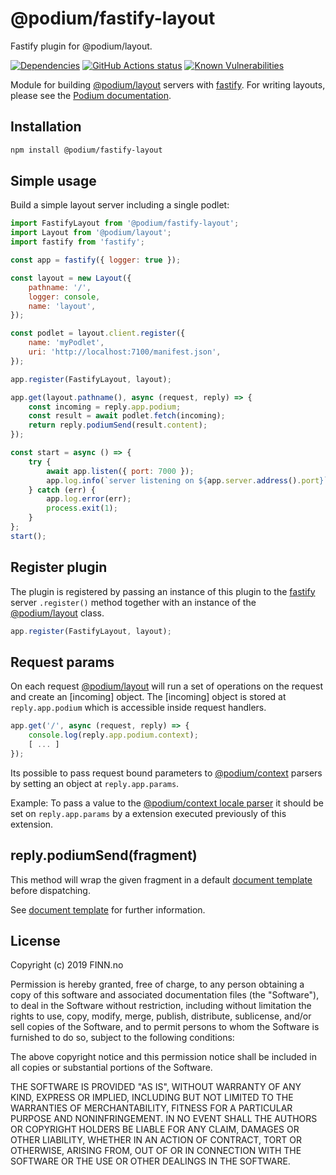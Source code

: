# @podium/fastify-layout

Fastify plugin for @podium/layout.

[![Dependencies](https://img.shields.io/david/podium-lib/fastify-layout.svg)](https://david-dm.org/podium-lib/fastify-layout)
[![GitHub Actions status](https://github.com/podium-lib/fastify-layout/workflows/Run%20Lint%20and%20Tests/badge.svg)](https://github.com/podium-lib/fastify-layout/actions?query=workflow%3A%22Run+Lint+and+Tests%22)
[![Known Vulnerabilities](https://snyk.io/test/github/podium-lib/fastify-layout/badge.svg)](https://snyk.io/test/github/podium-lib/fastify-layout)

Module for building [@podium/layout] servers with [fastify]. For writing layouts,
please see the [Podium documentation].

## Installation

```bash
npm install @podium/fastify-layout
```

## Simple usage

Build a simple layout server including a single podlet:

```js
import FastifyLayout from '@podium/fastify-layout';
import Layout from '@podium/layout';
import fastify from 'fastify';

const app = fastify({ logger: true });

const layout = new Layout({
    pathname: '/',
    logger: console,
    name: 'layout',
});

const podlet = layout.client.register({
    name: 'myPodlet',
    uri: 'http://localhost:7100/manifest.json',
});

app.register(FastifyLayout, layout);

app.get(layout.pathname(), async (request, reply) => {
    const incoming = reply.app.podium;
    const result = await podlet.fetch(incoming);
    return reply.podiumSend(result.content);
});

const start = async () => {
    try {
        await app.listen({ port: 7000 });
        app.log.info(`server listening on ${app.server.address().port}`);
    } catch (err) {
        app.log.error(err);
        process.exit(1);
    }
};
start();
```

## Register plugin

The plugin is registered by passing an instance of this plugin to the [fastify]
server `.register()` method together with an instance of the [@podium/layout]
class.

```js
app.register(FastifyLayout, layout);
```

## Request params

On each request [@podium/layout] will run a set of operations on the request and
create an [incoming] object. The [incoming] object is stored at
`reply.app.podium` which is accessible inside request handlers.

```js
app.get('/', async (request, reply) => {
    console.log(reply.app.podium.context);
    [ ... ]
});
```

Its possible to pass request bound parameters to [@podium/context] parsers by
setting an object at `reply.app.params`.

Example: To pass a value to the [@podium/context locale parser] it should be set
on `reply.app.params` by a extension executed previously of this extension.

## reply.podiumSend(fragment)

This method will wrap the given fragment in a default [document template] before
dispatching.

See [document template] for further information.

## License

Copyright (c) 2019 FINN.no

Permission is hereby granted, free of charge, to any person obtaining a copy
of this software and associated documentation files (the "Software"), to deal
in the Software without restriction, including without limitation the rights
to use, copy, modify, merge, publish, distribute, sublicense, and/or sell
copies of the Software, and to permit persons to whom the Software is
furnished to do so, subject to the following conditions:

The above copyright notice and this permission notice shall be included in all
copies or substantial portions of the Software.

THE SOFTWARE IS PROVIDED "AS IS", WITHOUT WARRANTY OF ANY KIND, EXPRESS OR
IMPLIED, INCLUDING BUT NOT LIMITED TO THE WARRANTIES OF MERCHANTABILITY,
FITNESS FOR A PARTICULAR PURPOSE AND NONINFRINGEMENT. IN NO EVENT SHALL THE
AUTHORS OR COPYRIGHT HOLDERS BE LIABLE FOR ANY CLAIM, DAMAGES OR OTHER
LIABILITY, WHETHER IN AN ACTION OF CONTRACT, TORT OR OTHERWISE, ARISING FROM,
OUT OF OR IN CONNECTION WITH THE SOFTWARE OR THE USE OR OTHER DEALINGS IN THE
SOFTWARE.

[@podium/context locale parser]: https://github.com/podium-lib/context#locale-1 '@podium/context locale parser'
[Podium documentation]: https://podium-lib.io/ 'Podium documentation'
[document template]: https://podium-lib.io/docs/api/document 'document template'
[@podium/context]: https://github.com/podium-lib/context '@podium/context'
[@podium/layout]: https://github.com/podium-lib/layout '@podium/layout'
[fastify]: https://www.fastify.io/ 'Fastify'
